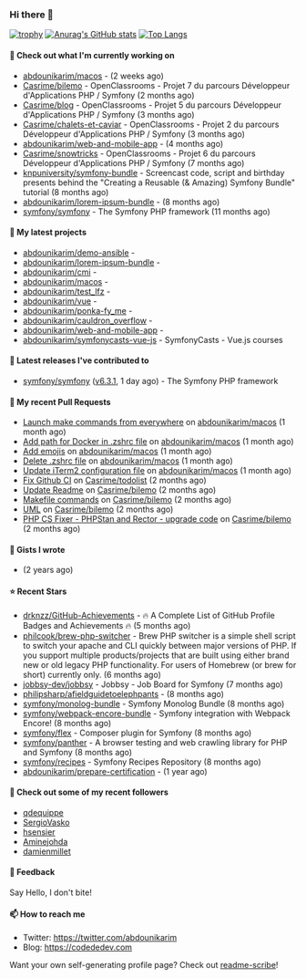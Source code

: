 ### Hi there 👋

[![trophy](https://github-profile-trophy.vercel.app/?username=abdounikarim&theme=onestar&row=1&column=7&no-frame=true&margin-w=13)](https://github.com/ryo-ma/github-profile-trophy)
[![Anurag's GitHub stats](https://github-readme-stats.vercel.app/api?username=abdounikarim&show_icons=true&theme=dark&count_private=true&hide_border=true)](https://github.com/anuraghazra/github-readme-stats)
[![Top Langs](https://github-readme-stats.vercel.app/api/top-langs/?username=abdounikarim&langs_count=8&layout=compact&theme=dark&hide_border=true)](https://github.com/anuraghazra/github-readme-stats)

#### 👷 Check out what I'm currently working on

- [abdounikarim/macos](https://github.com/abdounikarim/macos) -  (2 weeks ago)
- [Casrime/bilemo](https://github.com/Casrime/bilemo) - OpenClassrooms - Projet 7 du parcours Développeur d&#39;Applications PHP / Symfony (2 months ago)
- [Casrime/blog](https://github.com/Casrime/blog) - OpenClassrooms - Projet 5 du parcours Développeur d&#39;Applications PHP / Symfony (3 months ago)
- [Casrime/chalets-et-caviar](https://github.com/Casrime/chalets-et-caviar) - OpenClassrooms - Projet 2 du parcours Développeur d&#39;Applications PHP / Symfony (3 months ago)
- [abdounikarim/web-and-mobile-app](https://github.com/abdounikarim/web-and-mobile-app) -  (4 months ago)
- [Casrime/snowtricks](https://github.com/Casrime/snowtricks) - OpenClassrooms - Projet 6 du parcours Développeur d&#39;Applications PHP / Symfony (7 months ago)
- [knpuniversity/symfony-bundle](https://github.com/knpuniversity/symfony-bundle) - Screencast code, script and birthday presents behind the &#34;Creating a Reusable (&amp; Amazing) Symfony Bundle&#34; tutorial (8 months ago)
- [abdounikarim/lorem-ipsum-bundle](https://github.com/abdounikarim/lorem-ipsum-bundle) -  (8 months ago)
- [symfony/symfony](https://github.com/symfony/symfony) - The Symfony PHP framework (11 months ago)

#### 🌱 My latest projects

- [abdounikarim/demo-ansible](https://github.com/abdounikarim/demo-ansible) - 
- [abdounikarim/lorem-ipsum-bundle](https://github.com/abdounikarim/lorem-ipsum-bundle) - 
- [abdounikarim/cmi](https://github.com/abdounikarim/cmi) - 
- [abdounikarim/macos](https://github.com/abdounikarim/macos) - 
- [abdounikarim/test_lfz](https://github.com/abdounikarim/test_lfz) - 
- [abdounikarim/vue](https://github.com/abdounikarim/vue) - 
- [abdounikarim/ponka-fy_me](https://github.com/abdounikarim/ponka-fy_me) - 
- [abdounikarim/cauldron_overflow](https://github.com/abdounikarim/cauldron_overflow) - 
- [abdounikarim/web-and-mobile-app](https://github.com/abdounikarim/web-and-mobile-app) - 
- [abdounikarim/symfonycasts-vue-js](https://github.com/abdounikarim/symfonycasts-vue-js) - SymfonyCasts - Vue.js courses

#### 🔭 Latest releases I've contributed to

- [symfony/symfony](https://github.com/symfony/symfony) ([v6.3.1](https://github.com/symfony/symfony/releases/tag/v6.3.1), 1 day ago) - The Symfony PHP framework

#### 🔨 My recent Pull Requests

- [Launch make commands from everywhere](https://github.com/abdounikarim/macos/pull/9) on [abdounikarim/macos](https://github.com/abdounikarim/macos) (1 month ago)
- [Add path for Docker in .zshrc file](https://github.com/abdounikarim/macos/pull/8) on [abdounikarim/macos](https://github.com/abdounikarim/macos) (1 month ago)
- [Add emojis](https://github.com/abdounikarim/macos/pull/7) on [abdounikarim/macos](https://github.com/abdounikarim/macos) (1 month ago)
- [Delete .zshrc file](https://github.com/abdounikarim/macos/pull/6) on [abdounikarim/macos](https://github.com/abdounikarim/macos) (1 month ago)
- [Update iTerm2 configuration file](https://github.com/abdounikarim/macos/pull/5) on [abdounikarim/macos](https://github.com/abdounikarim/macos) (1 month ago)
- [Fix Github CI](https://github.com/Casrime/todolist/pull/41) on [Casrime/todolist](https://github.com/Casrime/todolist) (2 months ago)
- [Update Readme](https://github.com/Casrime/bilemo/pull/62) on [Casrime/bilemo](https://github.com/Casrime/bilemo) (2 months ago)
- [Makefile commands](https://github.com/Casrime/bilemo/pull/61) on [Casrime/bilemo](https://github.com/Casrime/bilemo) (2 months ago)
- [UML](https://github.com/Casrime/bilemo/pull/59) on [Casrime/bilemo](https://github.com/Casrime/bilemo) (2 months ago)
- [PHP CS Fixer - PHPStan and Rector - upgrade code](https://github.com/Casrime/bilemo/pull/57) on [Casrime/bilemo](https://github.com/Casrime/bilemo) (2 months ago)

#### 📓 Gists I wrote

- [](https://gist.github.com/b237278802559acb0bcf1e2516ba718e) (2 years ago)

#### ⭐ Recent Stars

- [drknzz/GitHub-Achievements](https://github.com/drknzz/GitHub-Achievements) - 🔥 A Complete List of GitHub Profile Badges and Achievements 🔥 (5 months ago)
- [philcook/brew-php-switcher](https://github.com/philcook/brew-php-switcher) - Brew PHP switcher is a simple shell script to switch your apache and CLI quickly between major versions of PHP. If you support multiple products/projects that are built using either brand new or old legacy PHP functionality. For users of Homebrew (or brew for short) currently only. (6 months ago)
- [jobbsy-dev/jobbsy](https://github.com/jobbsy-dev/jobbsy) - Jobbsy - Job Board for Symfony (7 months ago)
- [philipsharp/afieldguidetoelephpants](https://github.com/philipsharp/afieldguidetoelephpants) -  (8 months ago)
- [symfony/monolog-bundle](https://github.com/symfony/monolog-bundle) - Symfony Monolog Bundle (8 months ago)
- [symfony/webpack-encore-bundle](https://github.com/symfony/webpack-encore-bundle) - Symfony integration with Webpack Encore! (8 months ago)
- [symfony/flex](https://github.com/symfony/flex) - Composer plugin for Symfony (8 months ago)
- [symfony/panther](https://github.com/symfony/panther) - A browser testing and web crawling library for PHP and Symfony (8 months ago)
- [symfony/recipes](https://github.com/symfony/recipes) - Symfony Recipes Repository (8 months ago)
- [abdounikarim/prepare-certification](https://github.com/abdounikarim/prepare-certification) -  (1 year ago)

#### 👯 Check out some of my recent followers

- [qdequippe](https://github.com/qdequippe)
- [SergioVasko](https://github.com/SergioVasko)
- [hsensier](https://github.com/hsensier)
- [Aminejohda](https://github.com/Aminejohda)
- [damienmillet](https://github.com/damienmillet)

#### 💬 Feedback

Say Hello, I don't bite!

#### 📫 How to reach me

- Twitter: https://twitter.com/abdounikarim
- Blog: https://codededev.com

Want your own self-generating profile page? Check out [readme-scribe](https://github.com/muesli/readme-scribe)!
